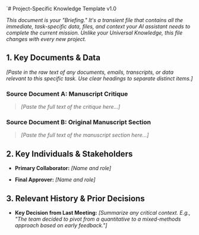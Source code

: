 `# Project-Specific Knowledge Template v1.0

_This document is your "Briefing." It's a transient file that contains all the immediate, task-specific data, files, and context your AI assistant needs to complete the current mission. Unlike your Universal Knowledge, this file changes with every new project._

## **1. Key Documents & Data**

_[Paste in the raw text of any documents, emails, transcripts, or data relevant to this specific task. Use clear headings to separate distinct items.]_

### **Source Document A: Manuscript Critique**

> _[Paste the full text of the critique here...]_

### **Source Document B: Original Manuscript Section**

> _[Paste the full text of the manuscript section here...]_

## **2. Key Individuals & Stakeholders**

- **Primary Collaborator:** _[Name and role]_
    
- **Final Approver:** _[Name and role]_
    

## **3. Relevant History & Prior Decisions**

- **Key Decision from Last Meeting:** _[Summarize any critical context. E.g., "The team decided to pivot from a quantitative to a mixed-methods approach based on early feedback."]_